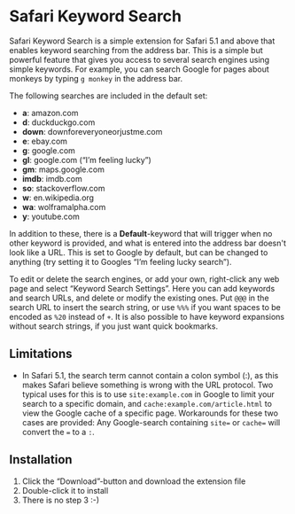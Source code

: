 Safari Keyword Search
=====================

Safari Keyword Search is a simple extension for Safari 5.1 and above that enables keyword searching from the address bar. This is a simple but powerful feature that gives you access to several search engines using simple keywords. For example, you can search Google for pages about monkeys by typing `g monkey` in the address bar.

The following searches are included in the default set:

- **a**: amazon.com
- **d**: duckduckgo.com
- **down**: downforeveryoneorjustme.com
- **e**: ebay.com
- **g**: google.com
- **gl**: google.com (“I’m feeling lucky”)
- **gm**: maps.google.com
- **imdb**: imdb.com
- **so**: stackoverflow.com
- **w**: en.wikipedia.org
- **wa**: wolframalpha.com
- **y**: youtube.com

In addition to these, there is a **Default**-keyword that will trigger when no other keyword is provided, and what is entered into the address bar doesn't look like a URL. This is set to Google by default, but can be changed to anything (try setting it to Googles “I’m feeling lucky search”).

To edit or delete the search engines, or add your own, right-click any web page and select “Keyword Search Settings”. Here you can add keywords and search URLs, and delete or modify the existing ones. Put `@@@` in the search URL to insert the search string, or use `%%%` if you want spaces to be encoded as `%20` instead of `+`. It is also possible to have keyword expansions without search strings, if you just want quick bookmarks.


Limitations
-----------

- In Safari 5.1, the search term cannot contain a colon symbol (:), as this makes Safari believe something is wrong with the URL protocol. Two typical uses for this is to use `site:example.com` in Google to limit your search to a specific domain, and `cache:example.com/article.html` to view the Google cache of a specific page. Workarounds for these two cases are provided: Any Google-search containing `site=` or `cache=` will convert the `=` to a `:`.

Installation
------------

1. Click the “Download”-button and download the extension file
2. Double-click it to install
3. There is no step 3 :-)